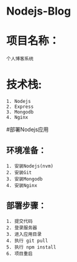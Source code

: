 # Nodejs-Blog

# 项目名称：

    个人博客系统

# 技术栈:

    1. Nodejs 
    2. Express
    3. Mongodb
    4. Nginx

#部署Nodejs应用

## 环境准备：

    1. 安装Nodejs(nvm)
    2. 安装Git
    3. 安装Mongodb
    4. 安装Nginx

## 部署步骤：

    1. 提交代码
    2. 登录服务器
    3. 进入应用目录
    4. 执行 git pull
    5. 执行 npm install
    6. 项目重启
